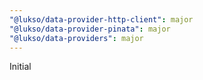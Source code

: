 ```yaml
---
"@lukso/data-provider-http-client": major
"@lukso/data-provider-pinata": major
"@lukso/data-providers": major
---
```


Initial
